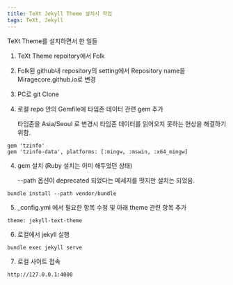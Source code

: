 ```yaml
---
title: TeXt Jekyll Theme 설치시 작업
tags: TeXt, Jekyll
---
```

TeXt Theme를 설치하면서 한 일들
1. TeXt Theme repoitory에서 Folk
2. Folk된 github내 repository의 setting에서 Repository name을 Miragecore.github.io로 변경
2. PC로 git Clone 
3. 로컬 repo 안의 Gemfile에 타임존 데이터 관련 gem 추가 
   
   타임존을 Asia/Seoul 로 변경시 타임존 데이터를 읽어오지 못하는 현상을 해결하기 위함.
```
gem 'tzinfo'
gem 'tzinfo-data', platforms: [:mingw, :mswin, :x64_mingw]
```
4. gem 설치 (Ruby 설치는 이미 해두었던 상태)
    
    --path 옵션이 deprecated 되었다는 메세지를 떳지만 설치는 되었음.    
```console
bundle install --path vendor/bundle
```
5. _config.yml 에서 필요한 항목 수정 및 아래 theme 관련 항목 추가
```
theme: jekyll-text-theme
```

6. 로컬에서 jekyll 실행
```
bundle exec jekyll serve
```

7. 로컬 사이트 접속
```
http://127.0.0.1:4000
```
